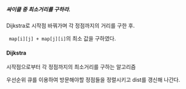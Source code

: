 ##### 싸이클 중 최소거리를 구하라.



Dijkstra로 시작점 바꿔가며 각 정점까지의 거리를 구한 후.

``` map[i][j] + map[j][i]```의 최소 값을 구하였다.





#### Dijkstra

시작점으로부터 각 정점까지의 최소거리를 구하는 알고리즘

우선순위 큐를 이용하여 방문해야할 정점들을 정렬시키고 dist를 갱신해 나간다.

